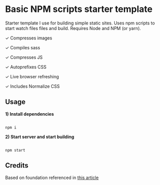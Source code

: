 # Basic NPM scripts starter template

Starter template I use for building simple static sites. Uses npm scripts to start watch files files and build. Requires Node and NPM (or yarn).

✓ Compresses images

✓ Compiles sass

✓ Compresses JS

✓ Autoprefixes CSS

✓ Live browser refreshing

✓ Includes Normalize CSS

## Usage

__1) Install dependencies__

```

npm i

```

__2) Start server and start building__

```

npm start

```

## Credits

Based on foundation referenced in [this article](https://css-irl.info/a-modern-front-end-workflow-part-1/)